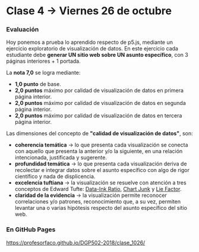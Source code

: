 # Clase 4 → Viernes 26 de octubre

### Evaluación

Hoy ponemos a prueba lo aprendido respecto de p5.js, mediante un ejercicio exploratorio de visualización de datos. En este ejercicio cada estudiante debe **generar UN sitio web sobre UN asunto específico**, con 3 páginas interiores + 1 portada.

La **nota 7,0** se logra mediante:

- **1,0 punto** de base. 
- **2,0 puntos** máximo por calidad de visualización de datos en primera página interior.
- **2,0 puntos** máximo por calidad de visualización de datos en segunda página interior.
- **2,0 puntos** máximo por calidad de visualización de datos en tercera página interior.

Las dimensiones del concepto de **"calidad de visualización de datos"**, son: 

- **coherencia temática** → lo que presenta cada visualización se conecta con aquello que presenta la anterior y/o la siguiente, en una relación intencionada, justificada y sugerente. 
- **profundidad temática** → lo que presenta cada visualización deriva de recolectar e integrar datos sobre el asunto específico con algo de rigor científico y nada de displicencia.
- **excelencia tuftiana** → la visualización se resuelve con atención a tres conceptos de Edward Tufte: [Data-Ink Ratio](https://infovis-wiki.net/wiki/Data-Ink_Ratio), [Chart Junk](https://infovis-wiki.net/wiki/Chart_Junk) y [Lie Factor](https://infovis-wiki.net/wiki/Lie_Factor).
- **claridad de la evidencia** → la visualización permite reconocer correlaciones y/o patrones, reconocimiento que, a su vez, permiten levantar una o varias hipótesis respecto del asunto específico del sitio web.

### En GitHub Pages

https://profesorfaco.github.io/DGP502-2018/clase_1026/
